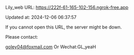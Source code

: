 Lily_web URL: https://222f-61-165-102-156.ngrok-free.app

Updated at: 2024-12-06 06:37:57

If you cannot open this URL, the server might be down.

Please contact: 

goley04@foxmail.com Or Wechat:GL_yeaH